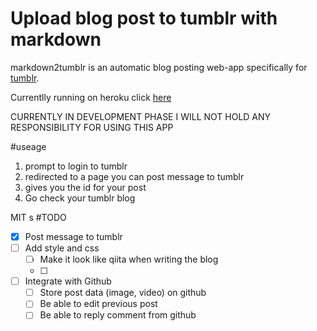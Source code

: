 # Upload blog post to tumblr with markdown

markdown2tumblr is an automatic blog posting web-app specifically for [tumblr](https://tumblr.com). 

Currentlly running on heroku click [here](https://test-file-nanophate.herokuapp.com)

CURRENTLY IN DEVELOPMENT PHASE
I WILL NOT HOLD ANY RESPONSIBILITY FOR USING THIS APP


#useage
1. prompt to login to tumblr
2. redirected to a page you can post message to tumblr
3. gives you the id for your post
4. Go check your tumblr blog

MIT
s
#TODO 

- [x] Post message to tumblr
- [ ] Add style and css
	- [ ] Make it look like qiita when writing the blog
	- [ ] 
- [ ] Integrate with Github
    - [ ] Store post data (image, video) on github 
    - [ ] Be able to edit previous post
    - [ ] Be able to reply comment from github
